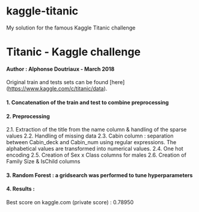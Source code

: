 # kaggle-titanic
My solution for the famous Kaggle Titanic challenge



# Titanic - Kaggle challenge
#### Author : Alphonse Doutriaux - March 2018

Original train and tests sets can be found [here] (https://www.kaggle.com/c/titanic/data).

#### 1. Concatenation of the train and test to combine preprocessing

#### 2. Preprocessing
2.1. Extraction of the title from the name column & handling of the sparse values
2.2. Handling of missing data
2.3. Cabin column : separation between Cabin_deck and Cabin_num using regular expressions. The alphabetical values are transformed into numerical values.
2.4. One hot encoding
2.5. Creation of Sex x Class columns for males
2.6. Creation of Family Size & IsChild columns

#### 3. Random Forest : a gridsearch was performed to tune hyperparameters

#### 4. Results :
Best score on kaggle.com (private score) : 0.78950


